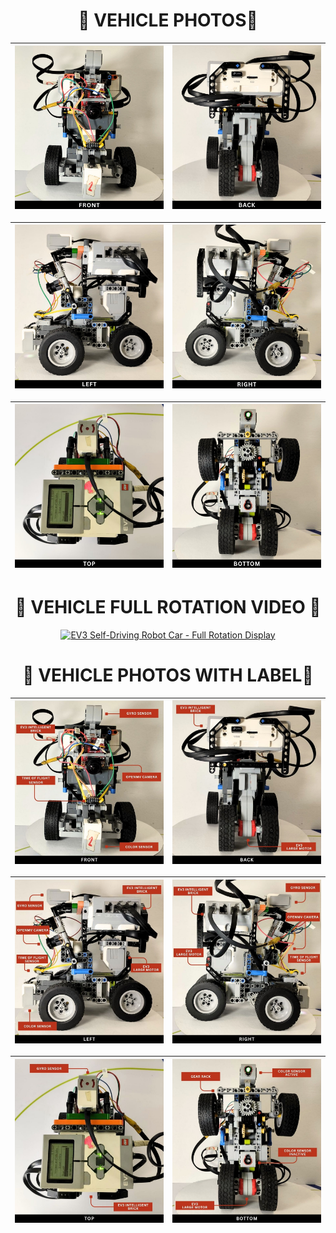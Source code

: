 <h1 align="center">🛑 VEHICLE PHOTOS🛑</h1>

| ![Front](https://github.com/GoodLogic456/PRO2025-FutureEngineers/blob/main/v-photos/Vehicle%20Photos/front.png) |  ![Back](https://github.com/GoodLogic456/PRO2025-FutureEngineers/blob/main/v-photos/Vehicle%20Photos/back.png) |
|:--------------------------:|:--------------------------:|

| ![Left](https://github.com/GoodLogic456/PRO2025-FutureEngineers/blob/main/v-photos/Vehicle%20Photos/left.png) | ![Right](https://github.com/GoodLogic456/PRO2025-FutureEngineers/blob/main/v-photos/Vehicle%20Photos/right.png) |
|:--------------------------:|:--------------------------:|

| ![Top](https://github.com/GoodLogic456/PRO2025-FutureEngineers/blob/main/v-photos/Vehicle%20Photos/top.png) | ![Bottom](https://github.com/GoodLogic456/PRO2025-FutureEngineers/blob/main/v-photos/Vehicle%20Photos/bottom.png) |
|:--------------------------:|:--------------------------:|
<h1 align="center">🛑 VEHICLE FULL ROTATION VIDEO 🛑</h1>
<div align="center">
  <a href="https://youtu.be/MmKQNJerum8">
    <img src="https://github.com/user-attachments/assets/8d0037a1-b084-4a62-8ec1-fb1456cba106" alt="EV3 Self-Driving Robot Car - Full Rotation Display" width="400" style="height:auto;" />
  </a>
</div>
<h1 align="center">🛑 VEHICLE PHOTOS WITH LABEL🛑</h1>

| ![Front](https://github.com/GoodLogic456/PRO2025-FutureEngineers/blob/main/v-photos/Vehicle%20Photos%20with%20Label/front.jpg) |  ![Back](https://github.com/GoodLogic456/PRO2025-FutureEngineers/blob/main/v-photos/Vehicle%20Photos%20with%20Label/back.jpg) |
|:--------------------------:|:--------------------------:|

| ![Left](https://github.com/GoodLogic456/PRO2025-FutureEngineers/blob/main/v-photos/Vehicle%20Photos%20with%20Label/left.jpg) | ![Right](https://github.com/GoodLogic456/PRO2025-FutureEngineers/blob/main/v-photos/Vehicle%20Photos%20with%20Label/right.jpg) |
|:--------------------------:|:--------------------------:|

| ![Top](https://github.com/GoodLogic456/PRO2025-FutureEngineers/blob/main/v-photos/Vehicle%20Photos%20with%20Label/top.jpg) | ![Bottom](https://github.com/GoodLogic456/PRO2025-FutureEngineers/blob/main/v-photos/Vehicle%20Photos%20with%20Label/bottom.jpg) |
|:--------------------------:|:--------------------------:|
